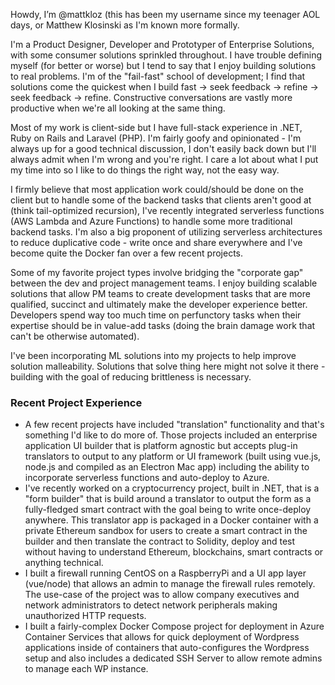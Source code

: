 Howdy, I’m @mattkloz (this has been my username since my teenager AOL days, or Matthew Klosinski as I'm known more formally.

I'm a Product Designer, Developer and Prototyper of Enterprise Solutions, with some consumer solutions sprinkled throughout. I have trouble defining myself (for better or worse) but I tend to say that I enjoy building solutions to real problems. I'm of the "fail-fast" school of development; I find that solutions come the quickest when I build fast -> seek feedback -> refine -> seek feedback -> refine. Constructive conversations are vastly more productive when we're all looking at the same thing.

Most of my work is client-side but I have full-stack experience in .NET, Ruby on Rails and Laravel (PHP). I'm fairly goofy and opinionated - I'm always up for a good technical discussion, I don't easily back down but I'll always admit when I'm wrong and you're right. I care a lot about what I put my time into so I like to do things the right way, not the easy way.

I firmly believe that most application work could/should be done on the client but to handle some of the backend tasks that clients aren't good at (think tail-optimized recursion), I've recently integrated serverless functions (AWS Lambda and Azure Functions) to handle some more traditional backend tasks. I'm also a big proponent of utilizing serverless architectures to reduce duplicative code - write once and share everywhere and I've become quite the Docker fan over a few recent projects.

Some of my favorite project types involve bridging the "corporate gap" between the dev and project management teams. I enjoy building scalable solutions that allow PM teams to create development tasks that are more qualified, succinct and ultimately make the developer experience better. Developers spend way too much time on perfunctory tasks when their expertise should be in value-add tasks (doing the brain damage work that can't be otherwise automated).

I've been incorporating ML solutions into my projects to help improve solution malleability. Solutions that solve thing here might not solve it there - building with the goal of reducing brittleness is necessary.

### Recent Project Experience

- A few recent projects have included "translation" functionality and that's something I'd like to do more of. Those projects included an enterprise application UI builder that is platform agnostic but accepts plug-in translators to output to any platform or UI framework (built using vue.js, node.js and compiled as an Electron Mac app) including the ability to incorporate serverless functions and auto-deploy to Azure. 
- I've recently worked on a cryptocurrency project, built in .NET, that is a "form builder" that is build around a translator to output the form as a fully-fledged smart contract with the goal being to write once-deploy anywhere. This translator app is packaged in a Docker container with a private Ethereum sandbox for users to create a smart contract in the builder and then translate the contract to Solidity, deploy and test without having to understand Ethereum, blockchains, smart contracts or anything technical.
- I built a firewall running CentOS on a RaspberryPi and a UI app layer (vue/node) that allows an admin to manage the firewall rules remotely. The use-case of the project was to allow company executives and network administrators to detect network peripherals making unauthorized HTTP requests.
- I built a fairly-complex Docker Compose project for deployment in Azure Container Services that allows for quick deployment of Wordpress applications inside of containers that auto-configures the Wordpress setup and also includes a dedicated SSH Server to allow remote admins to manage each WP instance.



<!---
mattkloz/mattkloz is a ✨ special ✨ repository because its `README.md` (this file) appears on your GitHub profile.
You can click the Preview link to take a look at your changes.
--->
